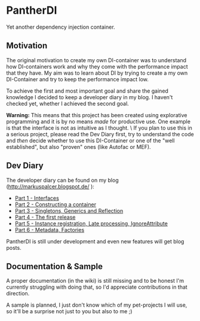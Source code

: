 # PantherDI

Yet another dependency injection container.

## Motivation

The original motivation to create my own DI-container was to understand how DI-containers work and why they come with the performance impact that they have.
My aim was to learn about DI by trying to create a my own DI-Container and try to keep the performance impact low.

To achieve the first and most important goal and share the gained knowledge I decided to keep a developer diary in my blog. 
I haven't checked yet, whether I achieved the second goal.

**Warning:** This means that this project has been created using explorative programming and it is by no means _made_ for productive use.
One example is that the interface is not as intuitive as I thought. \\
If you plan to use this in a serious project, please read the Dev Diary first, try to understand the code and _then_ decide whether to use this DI-Container or one of the "well established", but also "proven" ones (like Autofac or MEF).

## Dev Diary

The developer diary can be found on my blog (http://markuspalcer.blogspot.de/ ):
- [Part 1 - Interfaces](http://markuspalcer.blogspot.com/2017/10/pantherdi-part-i-interfaces.html)
- [Part 2 - Constructing a container](http://markuspalcer.blogspot.com/2017/11/panther-di-part-2-constructing-container.html)
- [Part 3 - Singletons, Generics and Reflection](http://markuspalcer.blogspot.com/2017/11/pantherdi-part-3-singletons-generics.html)
- [Part 4 - The first release](http://markuspalcer.blogspot.com/2017/12/pantherdi-part-4-first-release.html)
- [Part 5 - Instance registration, Late processing, IgnoreAttribute](http://markuspalcer.blogspot.com/2017/12/pantherdi-part-5-instance-registration.html)
- [Part 6 - Metadata, Factories](http://markuspalcer.blogspot.com/2017/12/pantherdi-part-6-metadata-factories.html)

PantherDI is still under development and even new features will get blog posts.

## Documentation & Sample

A proper documentation (in the wiki) is still missing and to be honest I'm currently struggling with doing that, so I'd appreciate contributions in that direction.

A sample is planned, I just don't know which of my pet-projects I will use, so it'll be a surprise not just to you but also to me ;)

